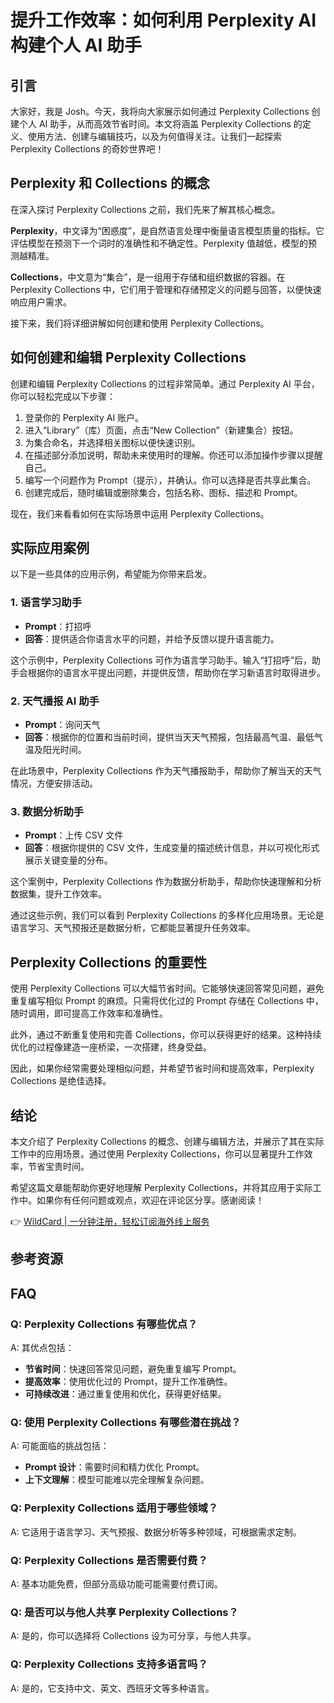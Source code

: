 # 提升工作效率：如何利用 Perplexity AI 构建个人 AI 助手

## 引言
大家好，我是 Josh。今天，我将向大家展示如何通过 Perplexity Collections 创建个人 AI 助手，从而高效节省时间。本文将涵盖 Perplexity Collections 的定义、使用方法、创建与编辑技巧，以及为何值得关注。让我们一起探索 Perplexity Collections 的奇妙世界吧！

## Perplexity 和 Collections 的概念
在深入探讨 Perplexity Collections 之前，我们先来了解其核心概念。

**Perplexity**，中文译为“困惑度”，是自然语言处理中衡量语言模型质量的指标。它评估模型在预测下一个词时的准确性和不确定性。Perplexity 值越低，模型的预测越精准。

**Collections**，中文意为“集合”，是一组用于存储和组织数据的容器。在 Perplexity Collections 中，它们用于管理和存储预定义的问题与回答，以便快速响应用户需求。

接下来，我们将详细讲解如何创建和使用 Perplexity Collections。

## 如何创建和编辑 Perplexity Collections
创建和编辑 Perplexity Collections 的过程非常简单。通过 Perplexity AI 平台，你可以轻松完成以下步骤：

1. 登录你的 Perplexity AI 账户。
2. 进入“Library”（库）页面，点击“New Collection”（新建集合）按钮。
3. 为集合命名，并选择相关图标以便快速识别。
4. 在描述部分添加说明，帮助未来使用时的理解。你还可以添加操作步骤以提醒自己。
5. 编写一个问题作为 Prompt（提示），并确认。你可以选择是否共享此集合。
6. 创建完成后，随时编辑或删除集合，包括名称、图标、描述和 Prompt。

现在，我们来看看如何在实际场景中运用 Perplexity Collections。

## 实际应用案例
以下是一些具体的应用示例，希望能为你带来启发。

### 1. 语言学习助手
- **Prompt**：打招呼
- **回答**：提供适合你语言水平的问题，并给予反馈以提升语言能力。

这个示例中，Perplexity Collections 可作为语言学习助手。输入“打招呼”后，助手会根据你的语言水平提出问题，并提供反馈，帮助你在学习新语言时取得进步。

### 2. 天气播报 AI 助手
- **Prompt**：询问天气
- **回答**：根据你的位置和当前时间，提供当天天气预报，包括最高气温、最低气温及阳光时间。

在此场景中，Perplexity Collections 作为天气播报助手，帮助你了解当天的天气情况，方便安排活动。

### 3. 数据分析助手
- **Prompt**：上传 CSV 文件
- **回答**：根据你提供的 CSV 文件，生成变量的描述统计信息，并以可视化形式展示关键变量的分布。

这个案例中，Perplexity Collections 作为数据分析助手，帮助你快速理解和分析数据集，提升工作效率。

通过这些示例，我们可以看到 Perplexity Collections 的多样化应用场景。无论是语言学习、天气预报还是数据分析，它都能显著提升任务效率。

## Perplexity Collections 的重要性
使用 Perplexity Collections 可以大幅节省时间。它能够快速回答常见问题，避免重复编写相似 Prompt 的麻烦。只需将优化过的 Prompt 存储在 Collections 中，随时调用，即可提高工作效率和准确性。

此外，通过不断重复使用和完善 Collections，你可以获得更好的结果。这种持续优化的过程像建造一座桥梁，一次搭建，终身受益。

因此，如果你经常需要处理相似问题，并希望节省时间和提高效率，Perplexity Collections 是绝佳选择。

## 结论
本文介绍了 Perplexity Collections 的概念、创建与编辑方法，并展示了其在实际工作中的应用场景。通过使用 Perplexity Collections，你可以显著提升工作效率，节省宝贵时间。

希望这篇文章能帮助你更好地理解 Perplexity Collections，并将其应用于实际工作中。如果你有任何问题或观点，欢迎在评论区分享。感谢阅读！

👉 [WildCard | 一分钟注册，轻松订阅海外线上服务](https://bbtdd.com/WildCard)

## 参考资源
## FAQ
### Q: Perplexity Collections 有哪些优点？
A: 其优点包括：
- **节省时间**：快速回答常见问题，避免重复编写 Prompt。
- **提高效率**：使用优化过的 Prompt，提升工作准确性。
- **可持续改进**：通过重复使用和优化，获得更好结果。

### Q: 使用 Perplexity Collections 有哪些潜在挑战？
A: 可能面临的挑战包括：
- **Prompt 设计**：需要时间和精力优化 Prompt。
- **上下文理解**：模型可能难以完全理解复杂问题。

### Q: Perplexity Collections 适用于哪些领域？
A: 它适用于语言学习、天气预报、数据分析等多种领域，可根据需求定制。

### Q: Perplexity Collections 是否需要付费？
A: 基本功能免费，但部分高级功能可能需要付费订阅。

### Q: 是否可以与他人共享 Perplexity Collections？
A: 是的，你可以选择将 Collections 设为可分享，与他人共享。

### Q: Perplexity Collections 支持多语言吗？
A: 是的，它支持中文、英文、西班牙文等多种语言。